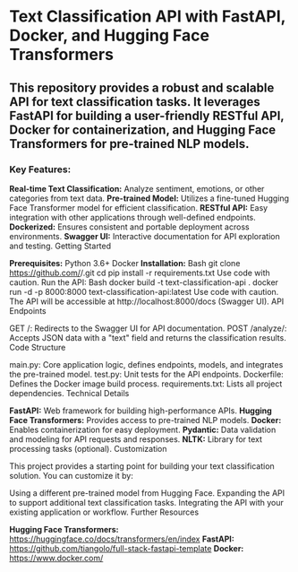 # Text Classification API with FastAPI, Docker, and Hugging Face Transformers

## This repository provides a robust and scalable API for text classification tasks. It leverages FastAPI for building a user-friendly RESTful API, Docker for containerization, and Hugging Face Transformers for pre-trained NLP models.

### Key Features:

**Real-time Text Classification:** Analyze sentiment, emotions, or other categories from text data.
**Pre-trained Model:** Utilizes a fine-tuned Hugging Face Transformer model for efficient classification.
**RESTful API:** Easy integration with other applications through well-defined endpoints.
**Dockerized:** Ensures consistent and portable deployment across environments.
**Swagger UI:** Interactive documentation for API exploration and testing.
Getting Started

**Prerequisites:**
Python 3.6+
Docker
**Installation:**
Bash
git clone https://github.com/<your-username>/<your-repo-name>.git
cd <your-repo-name>
pip install -r requirements.txt
Use code with caution.
Run the API:
Bash
docker build -t text-classification-api .
docker run -d -p 8000:8000 text-classification-api:latest
Use code with caution.
The API will be accessible at http://localhost:8000/docs (Swagger UI).
API Endpoints

GET /: Redirects to the Swagger UI for API documentation.
POST /analyze/: Accepts JSON data with a "text" field and returns the classification results.
Code Structure

main.py: Core application logic, defines endpoints, models, and integrates the pre-trained model.
test.py: Unit tests for the API endpoints.
Dockerfile: Defines the Docker image build process.
requirements.txt: Lists all project dependencies.
Technical Details

**FastAPI:** Web framework for building high-performance APIs.
**Hugging Face Transformers:** Provides access to pre-trained NLP models.
**Docker:** Enables containerization for easy deployment.
**Pydantic:** Data validation and modeling for API requests and responses.
**NLTK:** Library for text processing tasks (optional).
Customization

This project provides a starting point for building your text classification solution. You can customize it by:

Using a different pre-trained model from Hugging Face.
Expanding the API to support additional text classification tasks.
Integrating the API with your existing application or workflow.
Further Resources

**Hugging Face Transformers:** https://huggingface.co/docs/transformers/en/index
**FastAPI:** https://github.com/tiangolo/full-stack-fastapi-template
**Docker:** https://www.docker.com/
